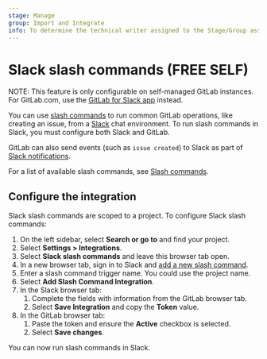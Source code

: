 ```yaml
---
stage: Manage
group: Import and Integrate
info: To determine the technical writer assigned to the Stage/Group associated with this page, see https://about.gitlab.com/handbook/product/ux/technical-writing/#assignments
---
```


# Slack slash commands **(FREE SELF)**

NOTE:
This feature is only configurable on self-managed GitLab instances.
For GitLab.com, use the [GitLab for Slack app](gitlab_slack_application.md) instead.

You can use [slash commands](gitlab_slack_application.md#slash-commands) to run common GitLab operations,
like creating an issue, from a [Slack](https://slack.com/) chat environment.
To run slash commands in Slack, you must configure both Slack and GitLab.

GitLab can also send events (such as `issue created`) to Slack as part of
[Slack notifications](gitlab_slack_application.md#slack-notifications).

For a list of available slash commands, see [Slash commands](gitlab_slack_application.md#slash-commands).

## Configure the integration

Slack slash commands are scoped to a project. To configure Slack slash commands:

1. On the left sidebar, select **Search or go to** and find your project.
1. Select **Settings > Integrations**.
1. Select **Slack slash commands** and leave this browser tab open.
1. In a new browser tab, sign in to Slack and [add a new slash command](https://my.slack.com/services/new/slash-commands).
1. Enter a slash command trigger name. You could use the project name.
1. Select **Add Slash Command Integration**.
1. In the Slack browser tab:
   1. Complete the fields with information from the GitLab browser tab.
   1. Select **Save Integration** and copy the **Token** value.
1. In the GitLab browser tab:
   1. Paste the token and ensure the **Active** checkbox is selected.
   1. Select **Save changes**.

You can now run slash commands in Slack.
